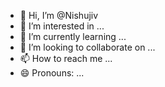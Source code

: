- 👋 Hi, I’m @Nishujiv
- 👀 I’m interested in ...
- 🌱 I’m currently learning ...
- 💞️ I’m looking to collaborate on ...
- 📫 How to reach me ...
- 😄 Pronouns: ...
  

<!---
Nishujiv/Nishujiv is a ✨ special ✨ repository because its `README.md` (this file) appears on your GitHub profile.
You can click the Preview link to take a look at your changes.
--->
